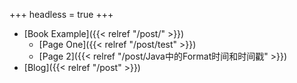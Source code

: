+++
headless = true
+++

- [Book Example]({{< relref "/post/" >}})
  - [Page One]({{< relref "/post/test" >}})
  - [Page 2]({{< relref "/post/Java中的Format时间和时间戳" >}})
- [Blog]({{< relref "/post" >}})